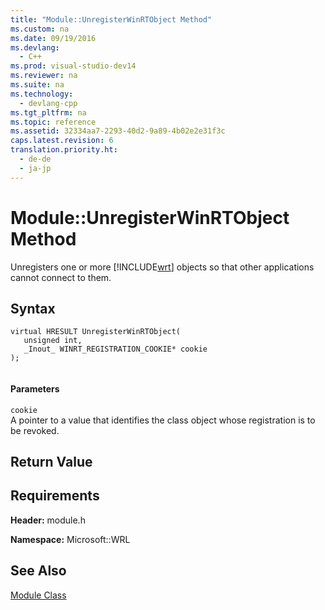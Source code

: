 ```yaml
---
title: "Module::UnregisterWinRTObject Method"
ms.custom: na
ms.date: 09/19/2016
ms.devlang: 
  - C++
ms.prod: visual-studio-dev14
ms.reviewer: na
ms.suite: na
ms.technology: 
  - devlang-cpp
ms.tgt_pltfrm: na
ms.topic: reference
ms.assetid: 32334aa7-2293-40d2-9a89-4b02e2e31f3c
caps.latest.revision: 6
translation.priority.ht: 
  - de-de
  - ja-jp
---
```

# Module::UnregisterWinRTObject Method
Unregisters one or more [!INCLUDE[wrt](../vs140/includes/wrt_md.md)] objects so that other applications cannot connect to them.  
  
## Syntax  
  
```  
virtual HRESULT UnregisterWinRTObject(  
   unsigned int,  
   _Inout_ WINRT_REGISTRATION_COOKIE* cookie  
);  
  
```  
  
#### Parameters  
 `cookie`  
 A pointer to a value that identifies the class object whose registration is to be revoked.  
  
## Return Value  
  
## Requirements  
 **Header:** module.h  
  
 **Namespace:** Microsoft::WRL  
  
## See Also  
 [Module Class](../vs140/Module-Class.md)